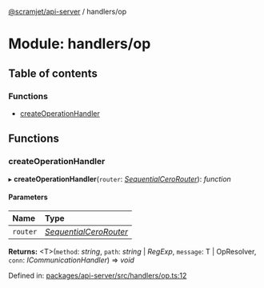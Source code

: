 [@scramjet/api-server](../README.md) / handlers/op

# Module: handlers/op

## Table of contents

### Functions

- [createOperationHandler](handlers_op.md#createoperationhandler)

## Functions

### createOperationHandler

▸ **createOperationHandler**(`router`: [*SequentialCeroRouter*](../interfaces/lib_definitions.sequentialcerorouter.md)): *function*

#### Parameters

| Name | Type |
| :------ | :------ |
| `router` | [*SequentialCeroRouter*](../interfaces/lib_definitions.sequentialcerorouter.md) |

**Returns:** <T\>(`method`: *string*, `path`: *string* \| *RegExp*, `message`: T \| OpResolver, `conn`: *ICommunicationHandler*) => *void*

Defined in: [packages/api-server/src/handlers/op.ts:12](https://github.com/scramjetorg/transform-hub/blob/8f44413a/packages/api-server/src/handlers/op.ts#L12)
